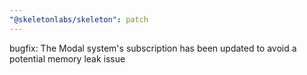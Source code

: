 ```yaml
---
"@skeletonlabs/skeleton": patch
---
```


bugfix: The Modal system's subscription has been updated to avoid a potential memory leak issue

